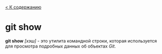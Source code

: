 [< К содержанию](../readme.md)

# git show



__git show__ *[хэш]*  -  это утилита командной строки, которая используется для просмотра подробных данных об объектах _Git._ 



